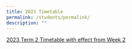 ```yaml
---
title: 2023 Timetable
permalink: /students/permalink/
description: ""
---
```

[2023 Term 2 Timetable with effect from Week 2](/files/2023/uploads/term_2_tt_23_mar_class.pdf)
